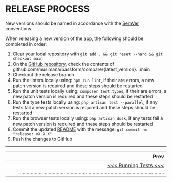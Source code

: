 # RELEASE PROCESS

New versions should be named in accordance with the [SemVer](http://semver.org/) conventions.

When releasing a new version of the app, the following should be completed in order:

1) Clear your local repository with `git add . && git reset --hard && git checkout main`
2) On the [GitHub repository](github.com/musimana/bassform), check the contents of github.com/musimana/bassform/compare/{latest_version}...main
3) Checkout the release branch
4) Run the linters locally using: `npm run lint`, if their are errors, a new patch version is required and these steps should be restarted
5) Run the unit tests locally using: `composer test:types`, if their are errors, a new patch version is required and these steps should be restarted
6) Run the type tests locally using: `php artisan test --parallel`, if any tests fail a new patch version is required and these steps should be restarted
7) Run the browser tests locally using: `php artisan dusk`, if any tests fail a new patch version is required and these steps should be restarted
8) Commit the updated [README](../README.md) with the message: `git commit -m "release: vX.X.X"`
9) Push the changes to GitHub

---

|Prev                                                                                                                                          |
|---------------------------------------------------------------------------------------------------------------------------------------------:|
|[<<< Running Tests <<<](TESTING.md) ..........................................................................................................|
